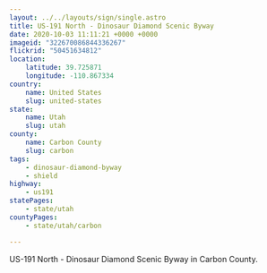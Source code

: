```yaml
---
layout: ../../layouts/sign/single.astro
title: US-191 North - Dinosaur Diamond Scenic Byway
date: 2020-10-03 11:11:21 +0000 +0000
imageid: "322670086844336267"
flickrid: "50451634812"
location:
    latitude: 39.725871
    longitude: -110.867334
country:
    name: United States
    slug: united-states
state:
    name: Utah
    slug: utah
county:
    name: Carbon County
    slug: carbon
tags:
    - dinosaur-diamond-byway
    - shield
highway:
    - us191
statePages:
    - state/utah
countyPages:
    - state/utah/carbon

---
```

US-191 North - Dinosaur Diamond Scenic Byway in Carbon County.
